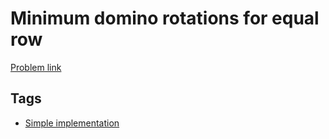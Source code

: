 # Minimum domino rotations for equal row

[Problem link](https://leetcode.com/problems/minimum-domino-rotations-for-equal-row)

## Tags

* [Simple implementation](/README.md#Simple_implementation)
